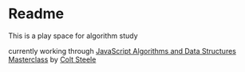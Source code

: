 # Readme

 

This is a play space for algorithm study

currently working through [JavaScript Algorithms and Data Structures Masterclass](https://www.udemy.com/course/js-algorithms-and-data-structures-masterclass/) by [Colt Steele](https://www.udemy.com/course/js-algorithms-and-data-structures-masterclass/#instructor-1)



